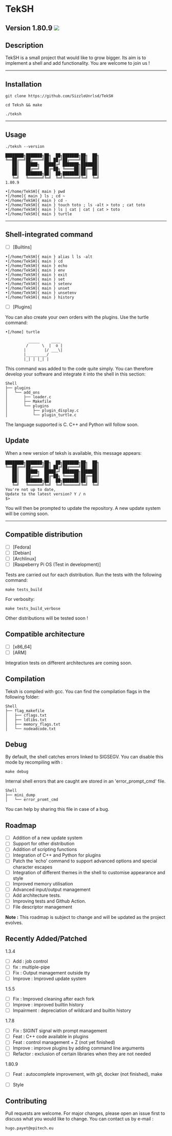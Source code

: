 # TekSH
Version 1.80.9
<img src="https://t.bkit.co/w_64925db39b56d.gif" />
-----------------

## Description

TekSH is a small project that would like to grow bigger. Its aim is to implement a shell and add functionality.
You are welcome to join us !

-----------------

## Installation

```
git clone https://github.com/SizzleUnrlsd/TekSH
```
```
cd Teksh && make
```
```
./teksh
```

-----------------

## Usage

```
./teksh --version

████████╗███████╗██╗  ██╗███████╗██╗  ██╗
╚══██╔══╝██╔════╝██║ ██╔╝██╔════╝██║  ██║
   ██║   █████╗  █████╔╝ ███████╗███████║
   ██║   ██╔══╝  ██╔═██╗ ╚════██║██╔══██║
   ██║   ███████╗██║  ██╗███████║██║  ██║
   ╚═╝   ╚══════╝╚═╝  ╚═╝╚══════╝╚═╝  ╚═╝
1.80.9

```

```
•[/home/TekSH]{ main } pwd
•[/home]{ main } ls ; cd ~
•[/home/TekSH]{ main } cd -
•[/home/TekSH]{ main } touch toto ; ls -alt > toto ; cat toto
•[/home/TekSH]{ main } ls | cat | cat | cat > toto
•[/home/TekSH]{ main } turtle
```

-----------------

## Shell-integrated command

- [ ] [Builtins]

```
•[/home/TekSH]{ main } alias l ls -alt
•[/home/TekSH]{ main } cd
•[/home/TekSH]{ main } echo
•[/home/TekSH]{ main } env
•[/home/TekSH]{ main } exit
•[/home/TekSH]{ main } set
•[/home/TekSH]{ main } setenv
•[/home/TekSH]{ main } unset
•[/home/TekSH]{ main } unsetenv
•[/home/TekSH]{ main } history
```

- [ ] [Plugins]

You can also create your own orders with the plugins. Use the turtle command:

```
•[/home] turtle

          _____     ____
         /      \  |  o |
        |        |/ ___\|
        |_________/
        |_| | |_| |

```

This command was added to the code quite simply.
You can therefore develop your software and integrate it into the shell in this section:

```
Shell
├── plugins
│   └── add_ons
│       ├── loader.c
│       ├── Makefile
│       └── plugins
│           ├── plugin_display.c
│           └── plugin_turtle.c
```

The language supported is C. C++ and Python will follow soon.

## Update

When a new version of teksh is available, this message appears:
    
```
████████╗███████╗██╗  ██╗███████╗██╗  ██╗
╚══██╔══╝██╔════╝██║ ██╔╝██╔════╝██║  ██║
   ██║   █████╗  █████╔╝ ███████╗███████║
   ██║   ██╔══╝  ██╔═██╗ ╚════██║██╔══██║
   ██║   ███████╗██║  ██╗███████║██║  ██║
   ╚═╝   ╚══════╝╚═╝  ╚═╝╚══════╝╚═╝  ╚═╝
You're not up to date,
Update to the latest version? Y / n
$>
```

You will then be prompted to update the repository.
A new update system will be coming soon.

-----------------

## Compatible distribution

- [ ] [Fedora]
- [ ] [Debian]
- [ ] [Archlinux]
- [ ] [Raspeberry Pi OS (Test in development)]

Tests are carried out for each distribution. Run the tests with the following command:

```
make tests_build
```

For verbosity:

```
make tests_build_verbose
```

Other distributions will be tested soon !

## Compatible architecture

- [ ] [x86_64]
- [ ] [ARM]

Integration tests on different architectures are coming soon.

## Compilation

Teksh is compiled with gcc. You can find the compilation flags in the following folder:

```
Shell
├── flag_makefile
│   ├── cflags.txt
│   ├── ldlibs.txt
│   ├── memory_flags.txt
│   └── nodeadcode.txt
```

## Debug

By default, the shell catches errors linked to SIGSEGV. You can disable this mode by recompiling with :

```
make debug
```

Internal shell errors that are caught are stored in an 'error_prompt_cmd' file.

```
Shell
├── mini_dump
│   └── error_promt_cmd
```

You can help by sharing this file in case of a bug.

## Roadmap

- [ ] Addition of a new update system
- [ ] Support for other distribution
- [ ] Addition of scripting functions
- [ ] Integration of C++ and Python for plugins
- [ ] Patch the 'echo' command to support advanced options and special character escapes
- [ ] Integration of different themes in the shell to customise appearance and style
- [ ] Improved memory utilisation
- [ ] Advanced input/output management
- [ ] Add architecture tests.
- [ ] Improving tests and Github Action.
- [ ] File descriptor management

**Note :** This roadmap is subject to change and will be updated as the project evolves.

## Recently Added/Patched 

1.3.4
- [ ] Add : job control
- [ ] fix : multiple-pipe
- [ ] Fix : Output management outside tty
- [ ] Improve : Improved update system

1.5.5
- [ ] Fix : Improved cleaning after each fork
- [ ] Improve : improved builtin history
- [ ] Impairment : depreciation of wildcard and builtin history

1.7.8
- [ ] Fix : SIGINT signal with prompt management
- [ ] Feat : C++ code available in plugins
- [ ] Feat : control management + Z (not yet finished)
- [ ] Improve : improve plugins by adding command line arguments
- [ ] Refactor : exclusion of certain libraries when they are not needed

1.80.9
- [ ] Feat : autocomplete improvement, with git, docker (not finished), make
- [ ] Style


## Contributing

Pull requests are welcome. For major changes, please open an issue first to discuss what you would like to change.
You can contact us by e-mail :

```
hugo.payet@epitech.eu
```
